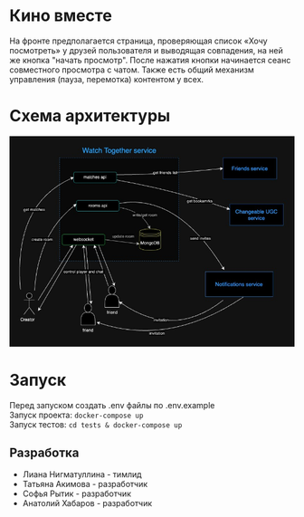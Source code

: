 # Кино вместе
На фронте предполагается страница, проверяющая список «Хочу посмотреть» у друзей пользователя и выводящая совпадения, на ней же кнопка "начать просмотр". После нажатия кнопки начинается сеанс совместного просмотра с чатом. Также есть общий механизм управления (пауза, перемотка) контентом у всех.

# Схема архитектуры
![architecture](architecture/architecture_scheme.jpeg)

# Запуск
Перед запуском создать .env файлы по .env.example  
Запуск проекта: `docker-compose up`  
Запуск тестов: `cd tests & docker-compose up`

## Разработка
* Лиана Нигматуллина - тимлид
* Татьяна Акимова - разработчик
* Софья Рытик - разработчик
* Анатолий Хабаров - разработчик
